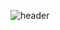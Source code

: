 <!--   <div align=center>
	[![Hits](https://hits.seeyoufarm.com/api/count/incr/badge.svg?url=https%3A%2F%2Fgithub.com%2FAn-ga-hee)](https://hits.seeyoufarm.com) 
  </div>   -->
 ![header](https://capsule-render.vercel.app/api?type=waving&color=auto&height=200&section=header&text=An%20Ga%20Hee&fontSize=60&fontAlign=30&fontAlignY=40)

	
